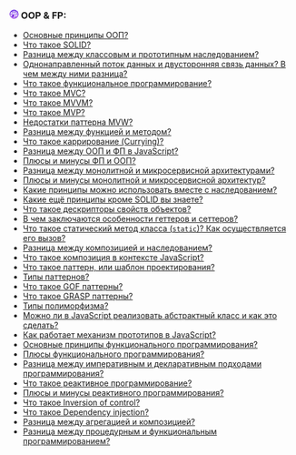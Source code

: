<h3>
  <img src="../assets/WWW.png" width="16" height="16" />
  <span>OOP & FP:</span>
</h3>

- [Основные принципы ООП?](https://youtu.be/w-vUj0gHGgg?t=538)
- [Что такое SOLID?](https://youtu.be/w-vUj0gHGgg?t=603)
- [Разница между классовым и прототипным наследованием?](https://youtu.be/rWEsjNWBoIE?t=751)
- [Однонаправленный поток данных и двусторонняя связь данных? В чем между ними разница?](https://youtu.be/rWEsjNWBoIE?t=845)
- [Что такое функциональное программирование?](https://youtu.be/ovV8GhIkzBE?t=410)
- [Что такое MVC?](https://youtu.be/xZLxdts7ZW4?t=181)
- [Что такое MVVM?](https://youtu.be/ovV8GhIkzBE?t=489)
- [Что такое MVP?](https://youtu.be/ovV8GhIkzBE?t=581)
- [Недостатки паттерна MVW?](https://youtu.be/xZLxdts7ZW4?t=282)
- [Разница между функцией и методом?](https://youtu.be/ovV8GhIkzBE?t=645)
- [Что такое каррирование (Currying)?](https://youtu.be/ovV8GhIkzBE?t=681)
- [Разница между ООП и ФП в JavaScript?](https://youtu.be/hJDqYohmzL8?t=191)
- [Плюсы и минусы ФП и ООП?](https://youtu.be/70VnuTXi4Wk?t=327)
- [Разница между монолитной и микросервисной архитектурами?](https://youtu.be/70VnuTXi4Wk?t=436)
- [Плюсы и минусы монолитной и микросервисной архитектур?](https://youtu.be/70VnuTXi4Wk?t=506)
- [Какие принципы можно использовать вместе с наследованием?](https://youtu.be/XtQPrt8G0n8?t=119)
- [Какие ещё принципы кроме SOLID вы знаете?](https://youtu.be/XtQPrt8G0n8?t=156)
- [Что такое дескрипторы свойств объектов?](https://youtu.be/XtQPrt8G0n8?t=237)
- [В чем заключаются особенности геттеров и сеттеров?](https://youtu.be/XtQPrt8G0n8?t=315)
- [Что такое статический метод класса (`static`)? Как осуществляется его вызов?](https://youtu.be/G4iYlbilozM?t=641)
- [Разница между композицией и наследованием?](https://youtu.be/GZUy2i6QN7o?t=29)
- [Что такое композиция в контексте JavaScript?](https://youtu.be/54C3u9aCtoU?t=31)
- [Что такое паттерн, или шаблон проектирования?](https://youtu.be/N1wPX5Z4HKE?t=216)
- [Типы паттернов?](https://youtu.be/N1wPX5Z4HKE?t=266)
- [Что такое GOF паттерны?](https://youtu.be/J6CgOSKFOlw?t=426)
- [Что такое GRASP паттерны?](https://youtu.be/J6CgOSKFOlw?t=511)
- [Типы полиморфизма?](https://youtu.be/DQ0BLu6rZYc?t=135)
- [Можно ли в JavaScript реализовать абстрактный класс и как это сделать?](https://youtu.be/Sw4BlFLj2dg?t=31)
- [Как работает механизм прототипов в JavaScript?](https://youtu.be/Sw4BlFLj2dg?t=85)
- [Основные принципы функционального программирования?](https://youtu.be/Sw4BlFLj2dg?t=149)
- [Плюсы функционального программирования?](https://youtu.be/Sw4BlFLj2dg?t=247)
- [Разница между императивным и декларативным подходами программирования?](https://youtu.be/Sw4BlFLj2dg?t=316)
- [Что такое реактивное программирование?](https://youtu.be/hJDqYohmzL8?t=304)
- [Плюсы и минусы реактивного программирования?](https://youtu.be/hJDqYohmzL8?t=370)
- [Что такое Inversion of control?](https://youtu.be/hJDqYohmzL8?t=463)
- [Что такое Dependency injection?](https://youtu.be/hJDqYohmzL8?t=540)
- [Разница между агрегацией и композицией?](https://youtu.be/hJDqYohmzL8?t=610)
- [Разница между процедурным и функциональным программированием?](https://youtu.be/hJDqYohmzL8?t=711)
